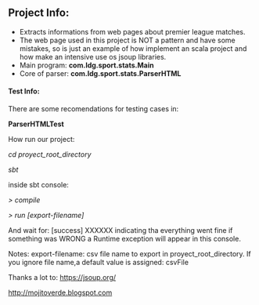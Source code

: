 

## Project Info: 

* Extracts informations from web pages about premier league matches.
* The web page used in this project is NOT a pattern and have some mistakes, so is just an 
  example of how implement an scala project and how make an intensive use os jsoup libraries.
* Main program: **com.ldg.sport.stats.Main**
* Core of parser: **com.ldg.sport.stats.ParserHTML**

#### Test Info:

There are some recomendations for testing cases in:

**ParserHTMLTest**


How run our project:

*cd proyect_root_directory*

*sbt* 

inside sbt console: 

*> compile* 

*> run [export-filename]*

And wait for: 
[success] XXXXXX indicating tha everything went fine if something was WRONG a Runtime exception will appear 
in this console.

Notes: 
export-filename: csv file name to export in proyect_root_directory. If you ignore file name,a default value 
is assigned: csvFile 

Thanks a lot to:
https://jsoup.org/

http://mojitoverde.blogspot.com
